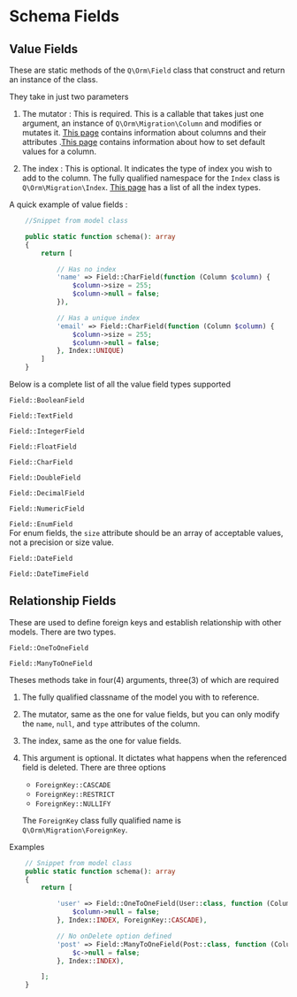 # Schema Fields

## Value Fields  

These are static methods of the `Q\Orm\Field` class that construct and return an instance of the class.  

They take in just two parameters  

1. The mutator : This is required. This is a callable that takes just one argument, an instance of `Q\Orm\Migration\Column` and modifies or mutates it. [This page](column.md) contains information about columns and their attributes .[This page](../parts/defaults.md) contains information about how to set default values for a column.

2. The index : This is optional. It indicates the type of index you wish to add to the column. The fully qualified namespace for the `Index` class is `Q\Orm\Migration\Index`. [This page](indexes.md) has a list of all the index types.

A quick example of value fields :

```php
    //Snippet from model class

	public static function schema(): array
	{
		return [

            // Has no index
			'name' => Field::CharField(function (Column $column) {
				$column->size = 255;
				$column->null = false;
			}),

            // Has a unique index
			'email' => Field::CharField(function (Column $column) {
				$column->size = 255;
				$column->null = false;
			}, Index::UNIQUE)
        ]
    }            

```

Below is a complete list of all the value field types supported

`Field::BooleanField`  

`Field::TextField`  

`Field::IntegerField`  

`Field::FloatField`  

`Field::CharField`  

`Field::DoubleField`  

`Field::DecimalField`

`Field::NumericField`  

`Field::EnumField`  
For enum fields, the `size` attribute should be an array of acceptable values, not a precision or size value.

`Field::DateField`  

`Field::DateTimeField`  

## Relationship Fields
These are used to define foreign keys and establish relationship with other models. There are two types.

`Field::OneToOneField`  

`Field::ManyToOneField`

Theses methods take in four(4) arguments, three(3) of which are required  

1. The fully qualified classname of the model you with to reference.
2. The mutator, same as the one for value fields, but you can only modify the `name`, `null`, and `type` attributes of the column.
3. The index, same as the one for value fields.
4. This argument is optional. It dictates what happens when the referenced field is deleted. There are three options  
    - `ForeignKey::CASCADE`
    - `ForeignKey::RESTRICT`
    - `ForeignKey::NULLIFY`  

    The `ForeignKey` class fully qualified name is `Q\Orm\Migration\ForeignKey`.  

Examples  

```php
    // Snippet from model class
    public static function schema(): array
    {
		return [

            'user' => Field::OneToOneField(User::class, function (Column $column) {
                $column->null = false;
            }, Index::INDEX, ForeignKey::CASCADE),

            // No onDelete option defined
            'post' => Field::ManyToOneField(Post::class, function (Column $c) {
                $c->null = false;
            }, Index::INDEX),

        ];
    }

```

